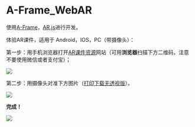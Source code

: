 # A-Frame_WebAR

使用[A-Frame](https://aframe.io/)，[AR.js](https://jeromeetienne.github.io/AR.js/)进行开发。

体验AR课件，适用于 Android，IOS，PC（带摄像头）：

第一步：用手机浏览器打开[AR课件资源](<https://wxyangjie.github.io/A-Frame_WebAR/index.html>)网站（可用**浏览器**扫描下方二维码，注意不要使用微信或者支付宝）；

![](https://raw.githubusercontent.com/wxyangjie/A-Frame_WebAR/master/images/website.png)

第二步：用摄像头对准下方图片（[打印下载无透视版](<https://jeromeetienne.github.io/AR.js/data/images/HIRO.jpg>)）。

![](https://raw.githubusercontent.com/wxyangjie/A-Frame_WebAR/master/images/HIRO2.jpg)

**完成！**

![](https://raw.githubusercontent.com/wxyangjie/A-Frame_WebAR/master/images/test.jpg)
